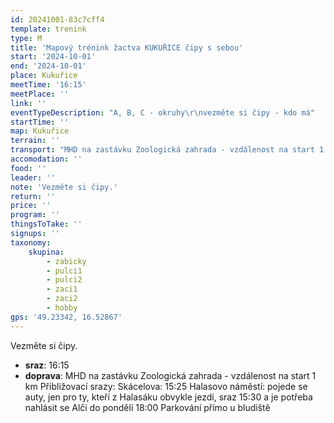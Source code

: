 ```yaml
---
id: 20241001-83c7cff4
template: trenink
type: M
title: 'Mapový trénink žactva KUKUŘICE čipy s sebou'
start: '2024-10-01'
end: '2024-10-01'
place: Kukuřice
meetTime: '16:15'
meetPlace: ''
link: ''
eventTypeDescription: "A, B, C - okruhy\r\nvezměte si čipy - kdo má"
startTime: ''
map: Kukuřice
terrain: ''
transport: "MHD na zastávku Zoologická zahrada - vzdálenost na start 1 km\r\nPřibližovací srazy:\r\nSkácelova: 15:25\r\nHalasovo náměstí: pojede se auty, jen pro ty, kteří z Halasáku obvykle jezdí, sraz 15:30 a je potřeba nahlásit se Alči do pondělí 18:00\r\nParkování přímo u bludiště"
accomodation: ''
food: ''
leader: ''
note: 'Vezměte si čipy.'
return: ''
price: ''
program: ''
thingsToTake: ''
signups: ''
taxonomy:
    skupina:
        - zabicky
        - pulci1
        - pulci2
        - zaci1
        - zaci2
        - hobby
gps: '49.23342, 16.52867'
---
```


Vezměte si čipy.
* **sraz**: 16:15
* **doprava**: MHD na zastávku Zoologická zahrada - vzdálenost na start 1 km
Přibližovací srazy:
Skácelova: 15:25
Halasovo náměstí: pojede se auty, jen pro ty, kteří z Halasáku obvykle jezdí, sraz 15:30 a je potřeba nahlásit se Alči do pondělí 18:00
Parkování přímo u bludiště
